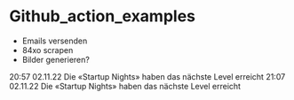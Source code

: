 # Github_action_examples

- Emails versenden
- 84xo scrapen
- Bilder generieren?

20:57 02.11.22 Die «Startup Nights» haben das nächste Level erreicht
21:07 02.11.22 Die «Startup Nights» haben das nächste Level erreicht


